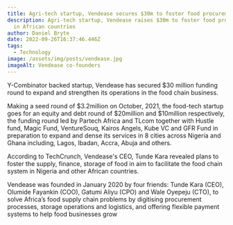 ```yaml
---
title: Agri-tech startup, Vendease secures $30m to foster food procurement
description: Agri-tech startup, Vendease raises $30m to foster food procurement
  in African countries
author: Daniel Bryte
date: 2022-09-26T16:37:46.446Z
tags:
  - Technology
image: /assets/img/posts/vendease.jpg
imageAlt: Vendease co-founders
---
```

Y-Combinator backed startup, Vendease has secured $30 million funding round to expand and strengthen its operations in the food chain business.

Making a seed round of $3.2million on October, 2021, the food-tech startup goes for an equity and debt round of $20million and $10million respectively, the funding round led by Partech Africa and TLcom together with Hustle fund, Magic Fund, VentureSouq, Kairos Angels, Kube VC and GFR Fund in preparation to expand and dense its services in 8 cities across Nigeria and Ghana including, Lagos, Ibadan, Accra, Abuja and others.

According to TechCrunch, Vendease's CEO, Tunde Kara revealed plans to foster the supply, finance, storage of food in aim to facilitate the food chain system in Nigeria and other African countries.

Vendease was founded in January 2020 by four friends: Tunde Kara (CEO), Olumide Fayankin (COO), Gatumi Aliyu (CPO) and Wale Oyepeju (CTO), to solve Africa’s food supply chain problems by digitising procurement processes, storage operations and logistics, and offering flexible payment systems to help food businesses grow